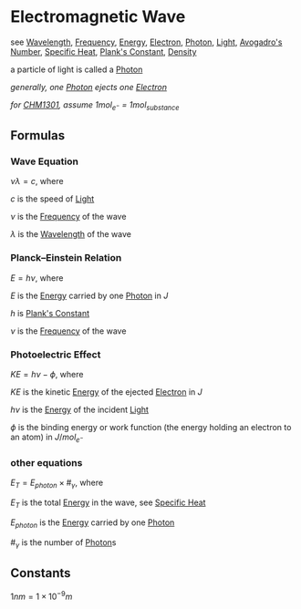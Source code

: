 # Electromagnetic Wave

see [Wavelength](Wavelength%2083dd192c85704a6c9e26815c77280c01.md), [Frequency](Frequency%200ed2a5a3456849569b593d7d6411b8b4.md), [Energy](Energy%2032255c9dff45446aa251c5a99e89be93.md), [Electron](Electron%2026fb6077883e4d8bbecea151526b2652.md), [Photon](Photon%207cd98898c50a494d8c16590904474132.md), [Light](Light%203a4020fdeca44926a3a72e9656cf5690.md), [Avogadro's Number](Avogadro's%20Number%2057abaf22b7f24966944a5718614f5903.md), [Specific Heat](Specific%20Heat%209813cef918ef4b5fbee9419a59d216d5.md), [Plank's Constant](Plank's%20Constant%203b1f55dc6d1c4a5caf8cbd3e3bd2760c.md), [Density](Density%2005c394e0d1f04fe89b18314251bf9bc5.md)

a particle of light is called a [Photon](Photon%207cd98898c50a494d8c16590904474132.md)

*generally, one [Photon](Photon%207cd98898c50a494d8c16590904474132.md) ejects one [Electron](Electron%2026fb6077883e4d8bbecea151526b2652.md)*

*for [CHM1301](../CHM1301%20fbd6212a61d0406ca50755b78e533e89.md), assume $1mol_{e^-}$ = $1mol_{substance}$*

## Formulas

### Wave Equation

$\nu\lambda = c$, where

$c$ is the speed of [Light](Light%203a4020fdeca44926a3a72e9656cf5690.md)

$\nu$ is the [Frequency](Frequency%200ed2a5a3456849569b593d7d6411b8b4.md) of the wave

$\lambda$ is the [Wavelength](Wavelength%2083dd192c85704a6c9e26815c77280c01.md) of the wave

### Planck–Einstein Relation

$E = h\nu$, where

$E$ is the [Energy](Energy%2032255c9dff45446aa251c5a99e89be93.md) carried by one [Photon](Photon%207cd98898c50a494d8c16590904474132.md) in $J$

$h$ is [Plank's Constant](Plank's%20Constant%203b1f55dc6d1c4a5caf8cbd3e3bd2760c.md)

$\nu$ is the [Frequency](Frequency%200ed2a5a3456849569b593d7d6411b8b4.md) of the wave

### Photoelectric Effect

$KE = h\nu - \phi$, where

$KE$ is the kinetic [Energy](Energy%2032255c9dff45446aa251c5a99e89be93.md) of the ejected [Electron](Electron%2026fb6077883e4d8bbecea151526b2652.md) in $J$

$h\nu$ is the [Energy](Energy%2032255c9dff45446aa251c5a99e89be93.md) of the incident [Light](Light%203a4020fdeca44926a3a72e9656cf5690.md)

$\phi$ is the binding energy or work function (the energy holding an electron to an atom) in $J/mol_{e^-}$

### other equations

$E_T = E_{photon} \times \#_\gamma$, where

$E_T$ is the total [Energy](Energy%2032255c9dff45446aa251c5a99e89be93.md) in the wave, see [Specific Heat](Specific%20Heat%209813cef918ef4b5fbee9419a59d216d5.md)

$E_{photon}$ is the [Energy](Energy%2032255c9dff45446aa251c5a99e89be93.md) carried by one [Photon](Photon%207cd98898c50a494d8c16590904474132.md)

$\#_\gamma$ is the number of [Photon](Photon%207cd98898c50a494d8c16590904474132.md)s

## Constants

$1nm = 1 \times 10^{-9}m$